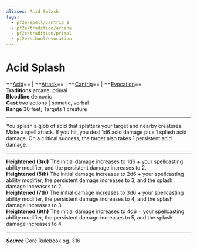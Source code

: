 ```yaml
---
aliases: Acid Splash
tags:
  - pf2e/spell/cantrip_1
  - pf2e/tradition/arcane
  - pf2e/tradition/primal
  - pf2e/school/evocation
---
```


# Acid Splash

==[Acid](../../../Traits/Acid.md)== | ==[Attack](../../../Traits/Attack.md)== | ==[Cantrip](../../../Traits/Cantrip.md)== | ==[Evocation](../../../Traits/Evocation.md)==  
__Traditions__ arcane, primal  
__Bloodline__ demonic  
__Cast__ two actions | somatic, verbal  
__Range__ 30 feet; Targets 1 creature

---

You splash a glob of acid that splatters your target and nearby creatures. Make a spell attack. If you hit, you deal 1d6 acid damage plus 1 splash acid damage. On a critical success, the target also takes 1 persistent acid damage.

---

__Heightened (3rd)__ The initial damage increases to 1d6 + your spellcasting ability modifier, and the persistent damage increases to 2.  
__Heightened (5th)__ The initial damage increases to 2d6 + your spellcasting ability modifier, the persistent damage increases to 3, and the splash damage increases to 2.  
__Heightened (7th)__ The initial damage increases to 3d6 + your spellcasting ability modifier, the persistent damage increases to 4, and the splash damage increases to 3.  
__Heightened (9th)__ The initial damage increases to 4d6 + your spellcasting ability modifier, the persistent damage increases to 5, and the splash damage increases to 4.

---

___Source___ Core Rulebook pg. 316
